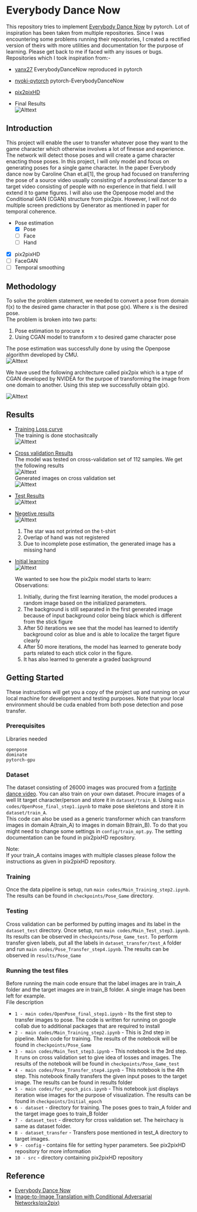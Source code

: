 # Everybody Dance Now
This repository tries to implement [Everybody Dance Now](https://arxiv.org/abs/1808.07371) by pytorch.
Lot of inspiration has been taken from multiple repositories. Since I was encountering some problems running their repositories, I created a rectified version of theirs with more utilities and documentation for the purpose of learning. Please get back to me if faced with any issues or bugs.  
Repositories which I took inspiration from:-   
- [yanx27](https://github.com/CUHKSZ-TQL/EverybodyDanceNow_reproduce_pytorch) EverybodyDanceNow reproduced in pytorch
- [nyoki-pytorch](https://github.com/nyoki-mtl/pytorch-EverybodyDanceNow) pytorch-EverybodyDanceNow
- [pix2pixHD](https://github.com/NVIDIA/pix2pixHD)

- Final Results  
![Alttext](https://raw.github.com/Vishwesh4/Everybody-dance-now/master/images/output.gif)  

## Introduction
This project will enable the user to transfer whatever pose they want to the game character which otherwise involves a lot of finesse and experience. The network will detect those poses and will create a game character enacting those poses. In this project, I will only model and focus on generating poses for a single game character. In the paper Everybody dance now by Caroline Chan et.al[1], the group had focused on transferring the pose of a source video usually consisting of a professional dancer to a target video consisting of people with no experience in that field. I will extend it to game figures. I will also use the Openpose model and the Conditional GAN (CGAN) structure from pix2pix. However, I will not do multiple screen predictions by Generator as mentioned in paper for temporal coherence.

- Pose estimation
    - [x] Pose
    - [ ] Face
    - [ ] Hand
- [x] pix2pixHD
- [ ] FaceGAN
- [ ] Temporal smoothing

## Methodology
To solve the problem statement, we needed to convert a pose from domain f(x) to the desired game character in that pose g(x). Where x is the desired pose.  
The problem is broken into two parts:  
1. Pose estimation to procure x
2. Using CGAN model to transform x to desired game character pose

The pose estimation was successfully done by using the Openpose algorithm developed by CMU.  
![Alttext](https://raw.github.com/Vishwesh4/Everybody-dance-now/master/images/img1.png)

We have used the following architecture called pix2pix which is a type of CGAN developed by NVIDEA for the purpoe of transforming the image from one domain to another. Using this step we successfully obtain g(x).  

![Alttext](https://raw.github.com/Vishwesh4/Everybody-dance-now/master/images/img2.png)  

## Results
- <ins>Training Loss curve</ins>  
The training is done stochasitcally  
![Alttext](https://raw.github.com/Vishwesh4/Everybody-dance-now/master/images/img3.png)  

- <ins>Cross validation Results</ins>  
The model was tested on cross-validation set of 112 samples. We get the following results  
![Alttext](https://raw.github.com/Vishwesh4/Everybody-dance-now/master/images/img4.png)  
Generated images on cross validation set  
![Alttext](https://raw.github.com/Vishwesh4/Everybody-dance-now/master/images/img5.png)  

- <ins>Test Results</ins>  
![Alttext](https://raw.github.com/Vishwesh4/Everybody-dance-now/master/images/img6.png)  

- <ins>Negetive results</ins>  
![Alttext](https://raw.github.com/Vishwesh4/Everybody-dance-now/master/images/img7.png)  
  1. The star was not printed on the t-shirt
  2. Overlap of hand was not registered
  3. Due to incomplete pose estimation, the generated image has a missing hand

- <ins>Initial learning</ins>  
![Alttext](https://raw.github.com/Vishwesh4/Everybody-dance-now/master/images/img8.png)  

  We wanted to see how the pix2pix model starts to learn:  
  Observations:
  1. Initially, during the first learning iteration, the model produces a random image based on the initialized parameters.
  2. The background is still separated in the first generated image because of input background color being black which is different from the stick figure
  3. After 50 iterations we see that the model has learned to identify background color as blue and is able to localize the target figure clearly
  4. After 50 more iterations, the model has learned to generate body parts related to each stick color in the figure.
  5. It has also learned to generate a graded background

## Getting Started

These instructions will get you a copy of the project up and running on your local machine for development and testing purposes. Note that your local environment should be cuda enabled from both pose detection and pose transfer.

### Prerequisites

Libraries needed

```
openpose
dominate
pytorch-gpu
```

### Dataset
The dataset consisting of 26000 images was procured from a [fortinite dance video](https://www.youtube.com/watch?v=WU34PB2IaIchttps://www.youtube.com/watch?v=WU34PB2IaIc). You can also train on your own dataset. Procure images of a well lit target character/person and store it in `dataset/train_B`. Using `main codes/OpenPose_final_step1.ipynb` to make pose skeletons and store it in `dataset/train_A`.   
This code can also be used as a generic transformer which can transform images in domain A(train_A) to images in domain B(train_B). To do that you might need to change some settings in `config/train_opt.py`. The setting documentation can be found in pix2pixHD repository.

Note:  
If your train_A contains images with multiple classes please follow the instructions as given in pix2pixHD repository.

### Training
Once the data pipeline is setup, run `main codes/Main_Training_step2.ipynb`. The results can be found in `checkpoints/Pose_Game` directory.

### Testing
Cross validation can be performed by putting images and its label in the `dataset_test` directory. Once setup, run `main codes/Main_Test_step3.ipynb`. Its results can be observed in `checkpoints/Pose_Game_test`. To perform transfer given labels, put all the labels in `dataset_transfer/test_A` folder and run `main codes/Pose_Transfer_step4.ipynb`. The results can be observed in `results/Pose_Game`

### Running the test files
Before running the main code ensure that the label images are in train_A folder and the target images are in train_B folder. A single image has been left for example.  
File description
* `1 - main codes/OpenPose_final_step1.ipynb` - Its the first step to transfer images to pose. The code is written for running on google collab due to additional packages that are required to install
* `2 - main codes/Main_Training_step2.ipynb` - This is 2nd step in pipeline. Main code for training. The results of the notebook will be found in `checkpoints/Pose_Game`
* `3 - main codes/Main_Test_step3.ipynb` - This notebook is the 3rd step. It runs on cross validation set to give idea of losses and images. The results of the notebook will be found in `checkpoints/Pose_Game_test`
* `4 - main codes/Pose_Transfer_step4.ipynb` - This notebook is the 4th step. This notebook finally transfers the given input poses to the target image. The results can be found in results folder
* `5 - main codes/for_epoch_pics.ipynb` - This notebook just displays iteration wise images for the purpose of visualization. The results can be found in `checkpoints/Initial_epoch`
* `6 - dataset` - directory for training. The poses goes to train_A folder and the target image goes to train_B folder
* `7 - dataset_test` - directory for cross validation set. The heirchacy is same as dataset folder.
* `8 - dataset_transfer` - Transfers pose mentioned in test_A directory to target images.
* `9 - config` - contains file for setting hyper parameters. See pix2pixHD repository for more information
* `10 - src` - directory containing pix2pixHD repository

## Reference
- [Everybody Dance Now](https://arxiv.org/abs/1808.07371 )
- [Image-to-Image Translation with Conditional Adversarial Networks(pix2pix)](https://arxiv.org/pdf/1611.07004.pdf)
